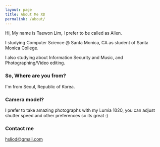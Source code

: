 ```yaml
---
layout: page
title: About Me XD
permalink: /about/
---
```


Hi, My name is Taewon Lim, I prefer to be called as Allen.

I studying Computer Science @ Santa Monica, CA as student of Santa Monica College.

I also studying about Information Security and Music, and Photographing/Video editing.

### So, Where are you from?

I'm from Seoul, Republic of Korea.

### Camera model?

I prefer to take amazing photographs with my Lumia 1020, you can adjust shutter speed and other preferences so its great :)

### Contact me

[hsliod@gmail.com](mailto:hsliod@gmail.com)